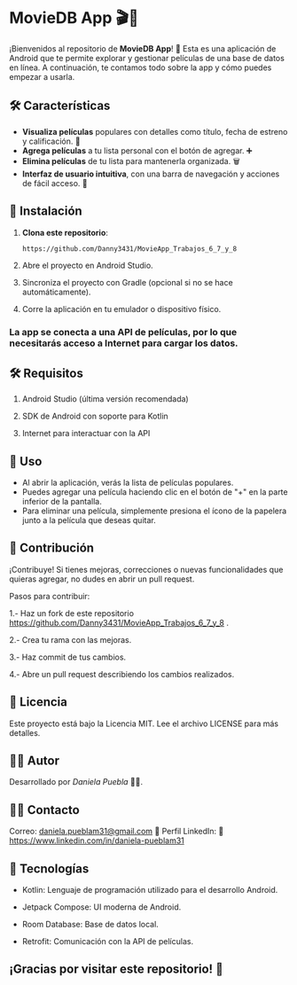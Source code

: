# MovieDB App 🎬📱

¡Bienvenidos al repositorio de **MovieDB App**! 🌟 Esta es una aplicación de Android que te permite explorar y gestionar películas de una base de datos en línea. A continuación, te contamos todo sobre la app y cómo puedes empezar a usarla.

## 🛠️ Características

- **Visualiza películas** populares con detalles como título, fecha de estreno y calificación. 🎥
- **Agrega películas** a tu lista personal con el botón de agregar. ➕
- **Elimina películas** de tu lista para mantenerla organizada. 🗑️
- **Interfaz de usuario intuitiva**, con una barra de navegación y acciones de fácil acceso. 📲

## 🔧 Instalación

1. **Clona este repositorio**:
   ```bash
   https://github.com/Danny3431/MovieApp_Trabajos_6_7_y_8
2. Abre el proyecto en Android Studio.

3. Sincroniza el proyecto con Gradle (opcional si no se hace automáticamente).

4. Corre la aplicación en tu emulador o dispositivo físico.

### La app se conecta a una API de películas, por lo que necesitarás acceso a Internet para cargar los datos.

## 🛠️ Requisitos

1. Android Studio (última versión recomendada)

2. SDK de Android con soporte para Kotlin

3. Internet para interactuar con la API

## 🚀 Uso
- Al abrir la aplicación, verás la lista de películas populares.
- Puedes agregar una película haciendo clic en el botón de "+" en la parte inferior de la pantalla.
- Para eliminar una película, simplemente presiona el ícono de la papelera junto a la película que deseas quitar.

## 🤝 Contribución
¡Contribuye! Si tienes mejoras, correcciones o nuevas funcionalidades que quieras agregar, no dudes en abrir un pull request.

Pasos para contribuir:

1.- Haz un fork de este repositorio https://github.com/Danny3431/MovieApp_Trabajos_6_7_y_8 .

2.- Crea tu rama con las mejoras.

3.- Haz commit de tus cambios.

4.- Abre un pull request describiendo los cambios realizados.

## 📑 Licencia
Este proyecto está bajo la Licencia MIT. Lee el archivo LICENSE para más detalles.

## 👨‍💻 Autor
Desarrollado por *Daniela Puebla* 👨‍💻.

## 🧑‍💻 Contacto
Correo: daniela.pueblam31@gmail.com 📧
Perfil LinkedIn: 🔗 https://www.linkedin.com/in/daniela-pueblam31

## 💬 Tecnologías

- Kotlin: Lenguaje de programación utilizado para el desarrollo Android.
  
- Jetpack Compose: UI moderna de Android.
  
- Room Database: Base de datos local.
  
- Retrofit: Comunicación con la API de películas.

## ¡Gracias por visitar este repositorio! 🎉
